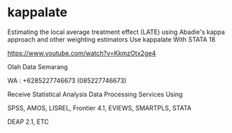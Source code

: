 # kappalate
Estimating the local average treatment effect (LATE) using Abadie's kappa approach and other weighting estimators Use kappalate With STATA 18

https://www.youtube.com/watch?v=KkmzOtx2ge4

Olah Data Semarang

WA : +6285227746673 (085227746673)

Receive Statistical Analysis Data Processing Services Using

SPSS, AMOS, LISREL, Frontier 4.1, EVIEWS, SMARTPLS, STATA

DEAP 2.1, ETC
